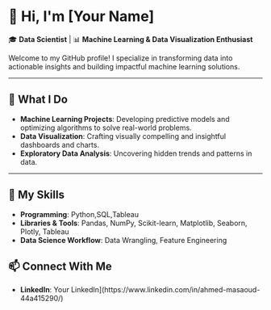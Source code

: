 <h1>👋 Hi, I'm [Your Name]</h1>
<p>🎓 <strong>Data Scientist</strong> | 📊 <strong>Machine Learning & Data Visualization Enthusiast</strong></p>

<p>Welcome to my GitHub profile! I specialize in transforming data into actionable insights and building impactful machine learning solutions.</p>

<hr>

<h2>🔧 <strong>What I Do</strong></h2>
<ul>
  <li><strong>Machine Learning Projects</strong>: Developing predictive models and optimizing algorithms to solve real-world problems.</li>
  <li><strong>Data Visualization</strong>: Crafting visually compelling and insightful dashboards and charts.</li>
  <li><strong>Exploratory Data Analysis</strong>: Uncovering hidden trends and patterns in data.</li>
</ul>

<hr>

<h2>🌟 <strong>My Skills</strong></h2>
<ul>
  <li><strong>Programming</strong>: Python,SQL,Tableau</li>
  <li><strong>Libraries & Tools</strong>: Pandas, NumPy, Scikit-learn, Matplotlib, Seaborn, Plotly, Tableau</li>
  <li><strong>Data Science Workflow</strong>: Data Wrangling, Feature Engineering</li>
  
</ul>



<h2>📫 <strong>Connect With Me</strong></h2>
<ul>
  <li><strong>LinkedIn</strong>: <a [href="#">Your LinkedIn](https://www.linkedin.com/in/ahmed-masaoud-44a415290/)</a></li>
</ul>


